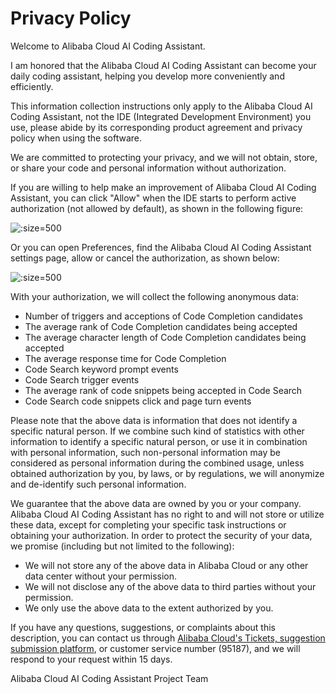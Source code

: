 # Privacy Policy

Welcome to Alibaba Cloud AI Coding Assistant.

I am honored that the Alibaba Cloud AI Coding Assistant can become your daily coding assistant, helping you develop more conveniently and efficiently.

This information collection instructions only apply to the Alibaba Cloud AI Coding Assistant, not the IDE (Integrated Development Environment) you use, please abide by its corresponding product agreement and privacy policy when using the software. 

We are committed to protecting your privacy, and we will not obtain, store, or share your code and personal information without authorization.

If you are willing to help make an improvement of Alibaba Cloud AI Coding Assistant, you can click "Allow" when the IDE starts to perform active authorization (not allowed by default), as shown in the following figure:

![](https://img.alicdn.com/imgextra/i3/O1CN01e6EoIk1we6ciRD6at_!!6000000006332-2-tps-738-142.png  ':size=500')

Or you can open Preferences, find the Alibaba Cloud AI Coding Assistant settings page, allow or cancel the authorization, as shown below:

![](https://img.alicdn.com/imgextra/i4/O1CN01MuEABZ1R5WdCigR2b_!!6000000002060-2-tps-2002-1438.png  ':size=500')

With your authorization, we will collect the following anonymous data:

* Number of triggers and acceptions of Code Completion candidates
* The average rank of Code Completion candidates being accepted
* The average character length of Code Completion candidates being accepted
* The average response time for Code Completion
* Code Search keyword prompt events
* Code Search trigger events
* The average rank of code snippets being accepted in Code Search
* Code Search code snippets click and page turn events

Please note that the above data is information that does not identify a specific natural person. If we combine such kind of statistics with other information to identify a specific natural person, or use it in combination with personal information, such non-personal information may be considered as personal information during the combined usage, unless obtained authorization by you, by laws, or by regulations, we will anonymize and de-identify such personal information. 

We guarantee that the above data are owned by you or your company. Alibaba Cloud AI Coding Assistant has no right to and will not store or utilize these data, except for completing your specific task instructions or obtaining your authorization. In order to protect the security of your data, we promise (including but not limited to the following):

* We will not store any of the above data in Alibaba Cloud or any other data center without your permission.
* We will not disclose any of the above data to third parties without your permission.
* We only use the above data to the extent authorized by you.

If you have any questions, suggestions, or complaints about this description, you can contact us through [Alibaba Cloud's Tickets, suggestion submission platform](https://connect.aliyun.com/), or customer service number (95187), and we will respond to your request within 15 days.

Alibaba Cloud AI Coding Assistant Project Team
